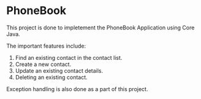 # PhoneBook

This project is done to impletement the PhoneBook Application using Core Java.

The important features include:
1) Find an existing contact in the contact list.
2) Create a new contact.
3) Update an existing contact details.
4) Deleting an existing contact.

Exception handling is also done as a part of this project.
